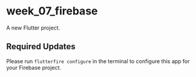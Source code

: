 # week_07_firebase

A new Flutter project.

## Required Updates

Please run `flutterfire configure` in the terminal to configure this app for your Firebase project.

